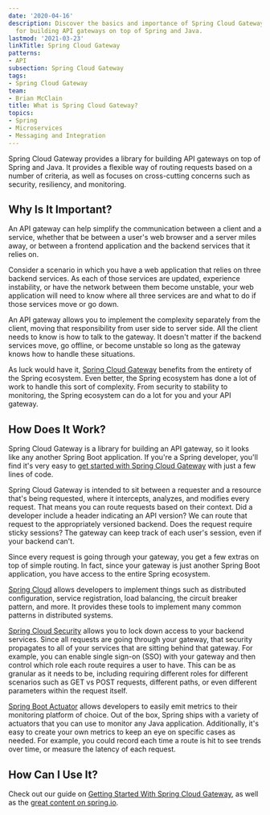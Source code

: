 ```yaml
---
date: '2020-04-16'
description: Discover the basics and importance of Spring Cloud Gateway, a library
  for building API gateways on top of Spring and Java.
lastmod: '2021-03-23'
linkTitle: Spring Cloud Gateway
patterns:
- API
subsection: Spring Cloud Gateway
tags:
- Spring Cloud Gateway
team:
- Brian McClain
title: What is Spring Cloud Gateway?
topics:
- Spring
- Microservices
- Messaging and Integration
---
```


Spring Cloud Gateway provides a library for building API gateways on top of Spring and Java. It provides a flexible way of routing requests based on a number of criteria, as well as focuses on cross-cutting concerns such as security, resiliency, and monitoring.

## Why Is It Important? 

An API gateway can help simplify the communication between a client and a service, whether that be between a user's web browser and a server miles away, or between a frontend application and the backend services that it relies on.

Consider a scenario in which you have a web application that relies on three backend services. As each of those services are updated, experience instability, or have the network between them become unstable, your web application will need to know where all three services are and what to do if those services move or go down.

An API gateway allows you to implement the complexity separately from the client, moving that responsibility from user side to server side. All the client needs to know is how to talk to the gateway. It doesn't matter if the backend services move, go offline, or become unstable so long as the gateway knows how to handle these situations.

As luck would have it, [Spring Cloud Gateway](https://tanzu.vmware.com/content/blog/microservices-essentials-getting-started-with-spring-cloud-gateway) benefits from the entirety of the Spring ecosystem. Even better, the Spring ecosystem has done a lot of work to handle this sort of complexity. From security to stability to monitoring, the Spring ecosystem can do a lot for you and your API gateway.

## How Does It Work? 

Spring Cloud Gateway is a library for building an API gateway, so it looks like any another Spring Boot application. If you're a Spring developer, you'll find it's very easy to [get started with Spring Cloud Gateway](../scg-gs) with just a few lines of code.

Spring Cloud Gateway is intended to sit between a requester and a resource that's being requested, where it intercepts, analyzes, and modifies every request. That means you can route requests based on their context. Did a developer include a header indicating an API version? We can route that request to the appropriately versioned backend. Does the request require sticky sessions? The gateway can keep track of each user's session, even if your backend can't.

Since every request is going through your gateway, you get a few extras on top of simple routing. In fact, since your gateway is just another Spring Boot application, you have access to the entire Spring ecosystem. 

[Spring Cloud](https://spring.io/projects/spring-cloud) allows developers to implement things such as distributed configuration, service registration, load balancing, the circuit breaker pattern, and more. It provides these tools to implement many common patterns in distributed systems.

[Spring Cloud Security](https://cloud.spring.io/spring-cloud-security) allows you to lock down access to your backend services. Since all requests are going through your gateway, that security propagates to all of your services that are sitting behind that gateway. For example, you can enable single sign-on (SSO) with your gateway and then control which role each route requires a user to have. This can be as granular as it needs to be, including requiring different roles for different scenarios such as GET vs POST requests, different paths, or even different parameters within the request itself.

[Spring Boot Actuator](https://docs.spring.io/spring-boot/docs/current/reference/html/production-ready-features.html) allows developers to easily emit metrics to their monitoring platform of choice. Out of the box, Spring ships with a variety of actuators that you can use to monitor any Java application. Additionally, it's easy to create your own metrics to keep an eye on specific cases as needed. For example, you could record each time a route is hit to see trends over time, or measure the latency of each request.

## How Can I Use It?

Check out our guide on [Getting Started With Spring Cloud Gateway](../scg-gs), as well as the [great content on spring.io](https://spring.io/projects/spring-cloud-gateway).